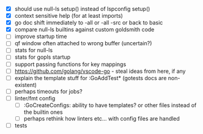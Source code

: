 - [x] should use null-ls setup() instead of lspconfig setup()
- [x] context sensitive help (for at least imports)
- [x] go doc shift immediately to -all or -all -src or back to basic
- [x] compare null-ls builtins against custom goldsmith code
- [ ] improve startup time
- [ ] qf window often attached to wrong buffer (uncertain?)
- [ ] stats for null-ls
- [ ] stats for gopls startup 
- [ ] support passing functions for key mappings
- [ ] https://github.com/golang/vscode-go - steal ideas from here, if any
- [ ] explain the template stuff for :GoAddTest\* (gotests docs are non-existent)
- [ ] perhaps timeouts for jobs?
- [ ] linter/fmt config
    - [ ] :GoCreateConfigs: ability to have templates? or other files instead of the builtin ones
    - [ ] perhaps rethink how linters etc... with config files are handled
- [ ] tests
